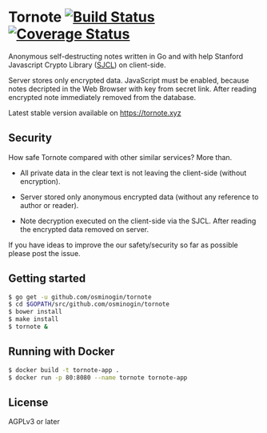 # Tornote [![Build Status](https://travis-ci.org/osminogin/tornote.svg?branch=master)](https://travis-ci.org/osminogin/tornote) [![Coverage Status](https://coveralls.io/repos/github/osminogin/tornote/badge.svg?branch=master)](https://coveralls.io/github/osminogin/tornote?branch=master)

Anonymous self-destructing notes written in Go and with help Stanford Javascript Crypto Library ([SJCL](https://crypto.stanford.edu/sjcl/)) on client-side.

Server stores only encrypted data. JavaScript must be enabled, because notes decripted in the Web Browser with key from secret link. After reading encrypted note immediately removed from the database.    

Latest stable version available on https://tornote.xyz

## Security

How safe Tornote compared with other similar services? More than.

- All private data in the clear text is not leaving the client-side (without encryption).

- Server stored only anonymous encrypted data (without any reference to author or reader).

- Note decryption executed on the client-side via the SJCL. After reading the encrypted data removed on server.

If you have ideas to improve the our safety/security so far as possible please post the issue.

## Getting started

```bash
$ go get -u github.com/osminogin/tornote
$ cd $GOPATH/src/github.com/osminogin/tornote
$ bower install
$ make install
$ tornote &
```

## Running with Docker

```bash
$ docker build -t tornote-app .
$ docker run -p 80:8080 --name tornote tornote-app
```

## License

AGPLv3 or later
